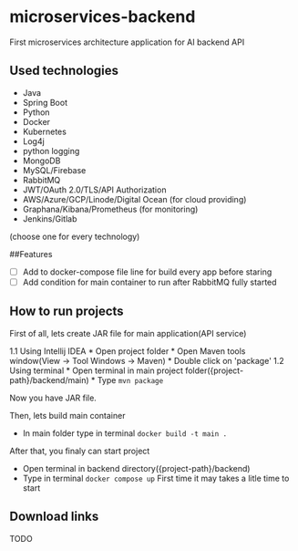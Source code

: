 # microservices-backend
First microservices architecture application for AI backend API

## Used technologies
- Java
- Spring Boot
- Python
- Docker
- Kubernetes
- Log4j
- python logging
- MongoDB
- MySQL/Firebase
- RabbitMQ
- JWT/OAuth 2.0/TLS/API Authorization
- AWS/Azure/GCP/Linode/Digital Ocean (for cloud providing)
- Graphana/Kibana/Prometheus (for monitoring)
- Jenkins/Gitlab

(choose one for every technology)

##Features
- [ ] Add to docker-compose file line for build every app before staring
- [ ] Add condition for main container to run after RabbitMQ fully started

## How to run projects
First of all, lets create JAR file for main application(API service)

1.1 Using Intellij IDEA
    * Open project folder
    * Open Maven tools window(View -> Tool Windows -> Maven)
    * Double click on 'package'
1.2 Using terminal
    * Open terminal in main project folder({project-path}/backend/main)
    * Type ```mvn package```

Now you have JAR file.
<!-- Убрати компіляцію через ручний ввід docker 'build -t main .', щоб docker-compose файл сам все робив -->
Then, lets build main container
* In main folder type in terminal
    ```docker build -t main .```

After that, you finaly can start project
* Open terminal in backend directory({project-path}/backend)
* Type in terminal
    ```docker compose up```
First time it may takes a litle time to start

## Download links
TODO
